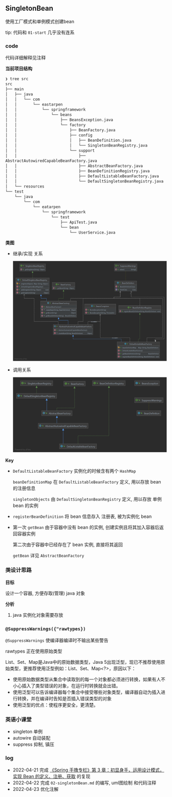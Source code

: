 ## SingletonBean

使用工厂模式和单例模式创建bean

tip: 代码和 `01-start` 几乎没有连系

### code

代码详细解释见注释

**当前项目结构**

```shell
❯ tree src
src
├── main
│   ├── java
│   │   └── com
│   │       └── eastarpen
│   │           └── springframework
│   │               └── beans
│   │                   ├── BeansException.java
│   │                   └── factory
│   │                       ├── BeanFactory.java
│   │                       ├── config
│   │                       │   ├── BeanDefinition.java
│   │                       │   └── SingletonBeanRegistry.java
│   │                       └── support
│   │                           ├── AbstractAutowiredCapableBeanFactory.java
│   │                           ├── AbstractBeanFactory.java
│   │                           ├── BeanDefinitionRegistry.java
│   │                           ├── DefaultListableBeanFactory.java
│   │                           └── DefaultSingletonBeanRegistry.java
│   └── resources
└── test
    └── java
        └── com
            └── eatarpen
                └── springframework
                    └── test
                        ├── ApiTest.java
                        └── bean
                            └── UserService.java
```

**类图**

* 继承/实现 关系

  ![UML-01](https://raw.githubusercontent.com/eastarpen/ssm-study/master/img/demo-05-small-spring/UML-01.png)

* 调用关系

  ![UML-02](https://raw.githubusercontent.com/eastarpen/ssm-study/master/img/demo-05-small-spring/UML-02.png)

**Key**

* `DefaultListableBeanFactory` 实例化的时候含有两个 `HashMap`
  
  `beanDefinitionMap` 在 `DefaultListableBeanFactory` 定义, 用以存放 bean 的注册信息

  `singletonObjects` 由 `DefaultSingletonBeanRegistry` 定义, 用以存放 单例bean 的实例

* `registerBeanDefinition` 将 bean 信息存入 注册表, 被为实例化 bean

* 第一次 `getBean` 由于容器中没有 bean 的实例, 创建实例且将其加入容器后返回容器实例

  第二次由于容器中已经存在了 bean 实例, 直接将其返回

  `getBean` 详见 `AbstractBeanFactory`
  

### 类设计思路

**目标**

设计一个容器, 方便存取(管理) java 对象

**分析**

1. java 实例化对象需要存放

### `@SuppressWarnings({"rawtypes})`

`@SuppressWarnings` 使编译器编译时不输出某些警告

rawtypes 正在使用原始类型

List、Set、Map是Java中的原始数据类型，Java 5出现泛型，现已不推荐使用原始类型，更推荐使用泛型例如：List<?>、Set<?>、Map<?>，原因以下：

* 使用原始数据类型从集合中读取到的每一个对象都必须进行转换，如果有人不小心插入了类型错误的对象，在运行时转换就会出错。
* 使用泛型可以告诉编译器每个集合中接受哪些对象类型，编译器自动为插入进行转换，并在编译时告知是否插入错误类型的对象
* 使用泛型的优点：使程序更安全，更清楚。

### 英语小课堂

* singleton 单例
* autowire  自动装配
* suppress  抑制, 镇压

### log

* 2022-04-21 完成 [《Spring 手撸专栏》第 3 章：初显身手，运用设计模式，实现 Bean 的定义、注册、获取](https://mp.weixin.qq.com/s/CgvQzm8B-CvQvXdxONC-lA) 的复现
* 2022-04-22 完成 `02-singletonBean.md` 的编写, uml图绘制 和代码注释 
* 2022-04-23 优化注解
